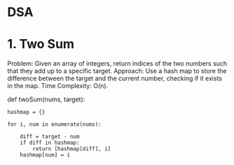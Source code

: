 # DSA
# 1. Two Sum
Problem: Given an array of integers, return indices of the two numbers such that they add up to a specific target.
Approach: Use a hash map to store the difference between the target and the current number, checking if it exists in the map.
Time Complexity: O(n).


def twoSum(nums, target):

    hashmap = {}
    
    for i, num in enumerate(nums):
    
        diff = target - num
        if diff in hashmap:
            return [hashmap[diff], i]
        hashmap[num] = i
